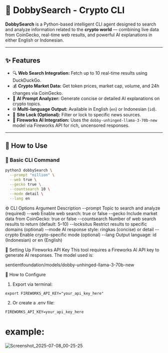 # 🤖 DobbySearch - Crypto CLI 

**DobbySearch** is a Python-based intelligent CLI agent designed to search and analyze information related to the **crypto world** — combining live data from CoinGecko, real-time web results, and powerful AI explanations in either English or Indonesian.

---

## ✨ Features

- 🔍 **Web Search Integration:** Fetch up to 10 real-time results using DuckDuckGo.
- 💰 **Crypto Market Data:** Get token prices, market cap, volume, and 24h changes via CoinGecko.
- 🧠 **AI Prompt Analyzer:** Generate concise or detailed AI explanations on crypto topics.
- 🌐 **Multi-language Output:** Available in English (`en`) or Indonesian (`id`).
- 🔐 **Site Lock (Optional):** Filter or lock to specific news sources.
- 🤖 **Fireworks AI Integration:** Uses the `dobby-unhinged-llama-3-70b-new` model via Fireworks API for rich, uncensored responses.

---

## 🚀 How to Use

### 📌 Basic CLI Command

```bash
python3 dobbySearch \
  --prompt "nillion" \
  --web true \
  --gecko true \
  --countsearch 10 \
  --mode detail \
  --lang en
```
⚙️ CLI Options
Argument	Description
--prompt	Topic to search and analyze (required)
--web	Enable web search: true or false
--gecko	Include market data from CoinGecko: true or false
--countsearch	Number of web search results to return (default: 5–10)
--locksitus	Restrict results to specific domains (optional)
--mode	AI response style: ringkas (concise) or detail
--crypto	Enable crypto-specific mode (optional)
--lang	Output language: id (Indonesian) or en (English)

🔐 Setting Up Fireworks API Key
This tool requires a Fireworks AI API key to generate AI responses. The model used is:

sentientfoundation/models/dobby-unhinged-llama-3-70b-new

🔸 How to Configure
1. Export via terminal:
```
export FIREWORKS_API_KEY="your_api_key_here"
```
2. Or create a .env file:
```
FIREWORKS_API_KEY=your_api_key_here
```
# example:
![Screenshot_2025-07-08_00-25-25](https://github.com/user-attachments/assets/43a71f89-3cd9-4f30-b2fc-0d97d5297f45)
